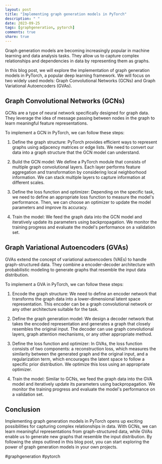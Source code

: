 ```yaml
---
layout: post
title: "Implementing graph generation models in PyTorch"
description: " "
date: 2023-09-25
tags: [graphgeneration, pytorch]
comments: true
share: true
---
```


Graph generation models are becoming increasingly popular in machine learning and data analysis tasks. They allow us to capture complex relationships and dependencies in data by representing them as graphs. 

In this blog post, we will explore the implementation of graph generation models in PyTorch, a popular deep learning framework. We will focus on two widely used models: Graph Convolutional Networks (GCNs) and Graph Variational Autoencoders (GVAs).

## Graph Convolutional Networks (GCNs)

GCNs are a type of neural network specifically designed for graph data. They leverage the idea of message passing between nodes in the graph to learn meaningful feature representations. 

To implement a GCN in PyTorch, we can follow these steps:

1. Define the graph structure: PyTorch provides efficient ways to represent graphs using adjacency matrices or edge lists. We need to convert our data into a graph structure that the GCN model can understand.

2. Build the GCN model: We define a PyTorch module that consists of multiple graph convolutional layers. Each layer performs feature aggregation and transformation by considering local neighborhood information. We can stack multiple layers to capture information at different scales.

3. Define the loss function and optimizer: Depending on the specific task, we need to define an appropriate loss function to measure the model's performance. Then, we can choose an optimizer to update the model parameters and improve its accuracy.

4. Train the model: We feed the graph data into the GCN model and iteratively update its parameters using backpropagation. We monitor the training progress and evaluate the model's performance on a validation set.

## Graph Variational Autoencoders (GVAs)

GVAs extend the concept of variational autoencoders (VAEs) to handle graph-structured data. They combine a encoder-decoder architecture with probabilistic modeling to generate graphs that resemble the input data distribution.

To implement a GVA in PyTorch, we can follow these steps:

1. Encode the graph structure: We need to define an encoder network that transforms the graph data into a lower-dimensional latent space representation. This encoder can be a graph convolutional network or any other architecture suitable for the task.

2. Define the graph generation model: We design a decoder network that takes the encoded representation and generates a graph that closely resembles the original input. The decoder can use graph convolutional layers, graph attention mechanisms, or any other appropriate method.

3. Define the loss function and optimizer: In GVAs, the loss function consists of two components: a reconstruction loss, which measures the similarity between the generated graph and the original input, and a regularization term, which encourages the latent space to follow a specific prior distribution. We optimize this loss using an appropriate optimizer.

4. Train the model: Similar to GCNs, we feed the graph data into the GVA model and iteratively update its parameters using backpropagation. We monitor the training progress and evaluate the model's performance on a validation set.

## Conclusion

Implementing graph generation models in PyTorch opens up exciting possibilities for capturing complex relationships in data. With GCNs, we can learn meaningful representations from graph-structured data, while GVAs enable us to generate new graphs that resemble the input distribution. By following the steps outlined in this blog post, you can start exploring the power of graph generation models in your own projects.

#graphgeneration #pytorch